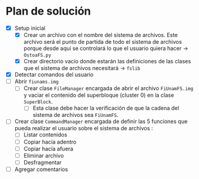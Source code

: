 # Plan de solución

- [x] Setup inicial
  - [x] Crear un archivo con el nombre del sistema de archivos. Este archivo será el punto de partida de todo el sistema de archivos porque desde aquí se controlará lo que el usuario quiera hacer -> ```OstoaFS.py``` 
  - [x] Crear directorio vacío donde estarán las definiciones de las clases que el sistema de archivos necesitará -> ```fslib``` 
- [x] Detectar comandos del usuario 
- [ ] Abrir ```fiunams.img``` 
  - [ ] Crear clase ```FileManager``` encargada de abrir el archivo ```FiUnamFS.img``` y vaciar el contenido del superbloque (cluster 0) en la clase ```SuperBlock```. 
    - [ ] Esta clase debe hacer la verificación de que la cadena del sistema de archivos sea ```FiUnamFS```. 
- [ ] Crear clase ```CommandManager``` encargada de definir las 5 funciones que pueda realizar el usuario sobre el sistema de archivos : 
  - [ ] Listar contenidos 
  - [ ] Copiar hacía adentro
  - [ ] Copiar hacía afuera
  - [ ] Eliminar archivo 
  - [ ] Desfragmentar 
- [ ] Agregar comentarios 